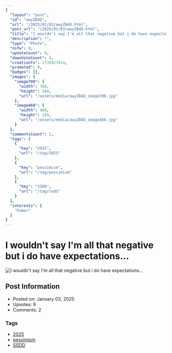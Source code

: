 ```yaml
---
{
  "layout": "post",
  "id": "awyZB4D",
  "url": "/2025/01/03/awyZB4D.html",
  "post_url": "/2025/01/03/awyZB4D.html",
  "title": "I wouldn't say I'm all that negative but i do have expectations...",
  "description": "",
  "type": "Photo",
  "nsfw": 0,
  "upVoteCount": 9,
  "downVoteCount": 5,
  "creationTs": 1735927814,
  "promoted": 0,
  "badges": [],
  "images": {
    "image700": {
      "width": 700,
      "height": 394,
      "url": "/assets/media/awyZB4D_image700.jpg"
    },
    "image460": {
      "width": 460,
      "height": 259,
      "url": "/assets/media/awyZB4D_image460.jpg"
    }
  },
  "commentsCount": 2,
  "tags": [
    {
      "key": "2025",
      "url": "/tag/2025"
    },
    {
      "key": "pessimism",
      "url": "/tag/pessimism"
    },
    {
      "key": "SSDD",
      "url": "/tag/ssdd"
    }
  ],
  "interests": [
    "humor"
  ]
}
---
```


# I wouldn't say I'm all that negative but i do have expectations...

![I wouldn't say I'm all that negative but i do have expectations...](/assets/media/awyZB4D_image700.jpg)

## Post Information

- Posted on: January 03, 2025
- Upvotes: 9
- Comments: 2

### Tags

- [2025](/tag/2025)
- [pessimism](/tag/pessimism)
- [SSDD](/tag/SSDD)
